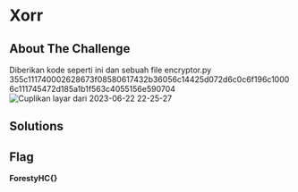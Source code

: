 # Xorr
## About The Challenge

Diberikan kode seperti ini dan sebuah file encryptor.py 
355c111740002628673f08580617432b36056c14425d072d6c0c6f196c10006c111745472d185a1b1f563c4055156e590704
![Cuplikan layar dari 2023-06-22 22-25-27](https://github.com/qodrizizi/CTF_WRITEUP/assets/111678241/934ea6ea-0665-4f09-97b7-598697f1b2d0)



## Solutions


## Flag
**ForestyHC{}**
